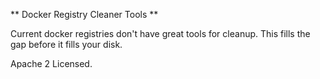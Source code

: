 ** Docker Registry Cleaner Tools **

Current docker registries don't have great tools for cleanup. This fills the gap before it fills your disk.

Apache 2 Licensed.
